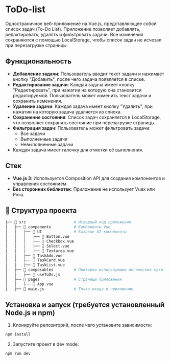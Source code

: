 # ToDo-list

Одностраничное веб-приложение на Vue.js, представляющее собой список задач (To-Do List). Приложение позволяет добавлять, редактировать, удалять и фильтровать задачи. Все изменения сохраняются с помощью LocalStorage, чтобы список задач не исчезал при перезагрузке страницы.

## Функциональность

- **Добавление задачи**: Пользователь вводит текст задачи и нажимает кнопку "Добавить", после чего задача появляется в списке.
- **Редактирование задачи**: Каждая задача имеет кнопку "Редактировать", при нажатии на которую она становится редактируемой. Пользователь может изменить текст задачи и сохранить изменения.
- **Удаление задачи**: Каждая задача имеет кнопку "Удалить", при нажатии на которую задача удаляется из списка.
- **Сохранение состояния**: Список задач сохраняется в LocalStorage, что позволяет сохранять состояние при перезагрузке страницы.
- **Фильтрация задач**: Пользователь может фильтровать задачи:
    - Все задачи
    - Выполненные задачи
    - Невыполненные задачи
- Каждая задача имеет галочку для отметки её выполнения.

## Стек

- **Vue.js 3**: Используется Composition API для создания компонентов и управления состоянием.
- **Без сторонних библиотек**: Приложение не использует Vuex или Pinia.

## 📂 Структура проекта

```bash
├── 📂 src                     # Исходный код приложения
│   ├── 📂 components          # Компоненты Vue
│   │   ├── 📂 UI              # Базовые UI-компоненты
│   │   │   ├── 📄 Button.vue
│   │   │   ├── 📄 Checkbox.vue
│   │   │   ├── 📄 Select.vue
│   │   │   ├── 📄 Textarea.vue
│   │   ├── 📄 TaskAdd.vue
│   │   ├── 📄 TaskCard.vue
│   │   ├── 📄 TaskList.vue
│   ├── 📂 composables         # Повторно используемые логические хуки
│   │   ├── 📄 useToDo.js
│   ├── 📂 pages               # Страницы приложения
│   │   ├── 📄 App.vue
│   ├── 📄 main.js             # Точка входа в приложение
```
## Установка и запуск (требуется установленный Node.js и npm)

1. Клонируйте репозиторий, после чего установите зависимости:

```sh
npm install
```

2. Запустите проект в dev mode:

```sh
npm run dev
```

